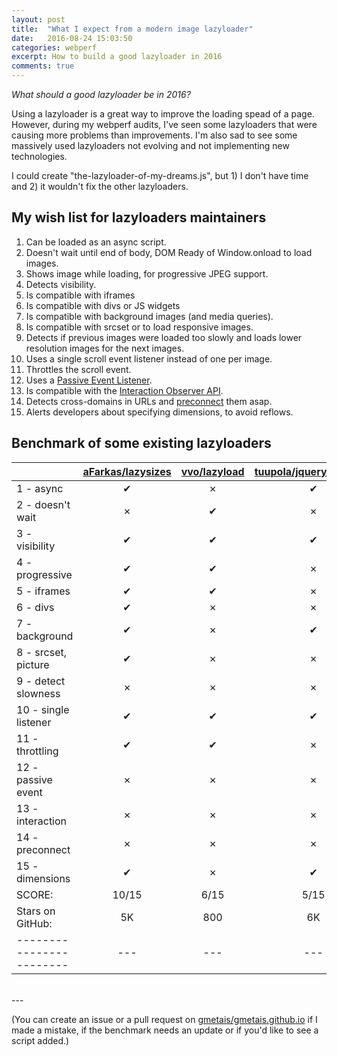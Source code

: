 ```yaml
---
layout: post
title:  "What I expect from a modern image lazyloader"
date:   2016-08-24 15:03:50
categories: webperf
excerpt: How to build a good lazyloader in 2016
comments: true
---
```


*What should a good lazyloader be in 2016?*

Using a lazyloader is a great way to improve the loading spead of a page. However, during my webperf audits, I've seen some lazyloaders that were causing more problems than improvements. I'm also sad to see some massively used lazyloaders not evolving and not implementing new technologies.

I could create "the-lazyloader-of-my-dreams.js", but 1) I don't have time and 2) it wouldn't fix the other lazyloaders.

## My wish list for lazyloaders maintainers

1. Can be loaded as an async script. 
2. Doesn't wait until end of body, DOM Ready of Window.onload to load images.
3. Shows image while loading, for progressive JPEG support.
4. Detects visibility.
5. Is compatible with iframes
6. Is compatible with divs or JS widgets
7. Is compatible with background images (and media queries).
8. Is compatible with srcset or <picture> to load responsive images.
9. Detects if previous images were loaded too slowly and loads lower resolution images for the next images.
10. Uses a single scroll event listener instead of one per image.
11. Throttles the scroll event.
12. Uses a [Passive Event Listener][passive-event-listener].
13. Is compatible with the [Interaction Observer API][interaction-observer].
14. Detects cross-domains in URLs and [preconnect][preconnect] them asap.
15. Alerts developers about specifying dimensions, to avoid reflows.


## Benchmark of some existing lazyloaders 

|                        | [aFarkas/lazysizes][1] | [vvo/lazyload][2] | [tuupola/jquery_lazyload][3] | [verlok/lazyload][4]
|------------------------|:-:|:-:|:-:|:-:|
| 1 - async              | ✔ | ✗ | ✔ | ✔ |
| 2 - doesn't wait       | ✗ | ✔ | ✗ | ✗ |
| 3 - visibility         | ✔ | ✔ | ✔ | ✔ |
| 4 - progressive        | ✔ | ✔ | ✗ | ✔ |
| 5 - iframes            | ✔ | ✔ | ✗ | ✔ |
| 6 - divs               | ✔ | ✗ | ✗ | ✗ |
| 7 - background         | ✔ | ✗ | ✔ | ✔ |
| 8 - srcset, picture    | ✔ | ✗ | ✗ | ✔ |
| 9 - detect slowness    | ✗ | ✗ | ✗ | ✗ |
| 10 - single listener   | ✔ | ✔ | ✔ | ✔ |
| 11 - throttling        | ✔ | ✔ | ✗ | ✔ |
| 12 - passive event     | ✗ | ✗ | ✗ | ✗ |
| 13 - interaction       | ✗ | ✗ | ✗ | ✗ |
| 14 - preconnect        | ✗ | ✗ | ✗ | ✗ |
| 15 - dimensions        | ✔ | ✗ | ✔ | ✔ |
| SCORE:                 | 10/15 | 6/15 | 5/15 | 9/15 |
| Stars on GitHub:       | 5K | 800 | 6K | 500 |
|------------------------|---|---|---|---|

<br>
---
<br>


(You can create an issue or a pull request on [gmetais/gmetais.github.io][github-blog] if I made a mistake, if the benchmark needs an update or if you'd like to see a script added.)




[passive-event-listener]:       https://github.com/WICG/EventListenerOptions/blob/gh-pages/explainer.md
[interaction-observer]:         https://developer.mozilla.org/en-US/docs/Web/API/Intersection_Observer_API
[preconnect]:                   https://www.igvita.com/2015/08/17/eliminating-roundtrips-with-preconnect/
[github-blog]:                  https://github.com/gmetais/gmetais.github.io
[1]:                            https://github.com/aFarkas/lazysizes
[2]:                            https://github.com/vvo/lazyload
[3]:                            https://github.com/tuupola/jquery_lazyload
[4]:                            https://github.com/verlok/lazyload
